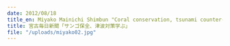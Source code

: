 ```yaml
---
date: 2012/08/18
title_en: Miyako Mainichi Shimbun "Coral conservation, tsunami counter-measures"
title: 宮古毎日新聞「サンゴ保全、津波対策学ぶ」
file: "/uploads/miyako02.jpg"
---
```

